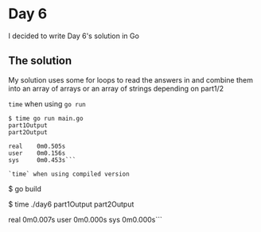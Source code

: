 # Day 6
I decided to write Day 6's solution in Go

## The solution
My solution uses some for loops to read the answers in and combine them into an array of arrays or an array of strings depending on part1/2

`time` when using `go run`

```
$ time go run main.go
part1Output
part2Output

real    0m0.505s
user    0m0.156s
sys     0m0.453s```

`time` when using compiled version

```
$ go build

$ time ./day6
part1Output
part2Output

real    0m0.007s
user    0m0.000s
sys     0m0.000s```